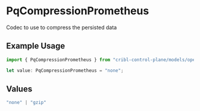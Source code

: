 # PqCompressionPrometheus

Codec to use to compress the persisted data

## Example Usage

```typescript
import { PqCompressionPrometheus } from "cribl-control-plane/models/operations";

let value: PqCompressionPrometheus = "none";
```

## Values

```typescript
"none" | "gzip"
```